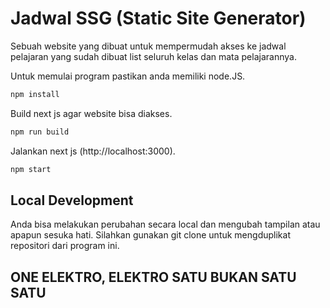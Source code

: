 # Jadwal SSG (Static Site Generator)

Sebuah website yang dibuat untuk mempermudah akses ke jadwal pelajaran yang sudah dibuat list seluruh kelas dan mata pelajarannya.

Untuk memulai program pastikan anda memiliki node.JS.

```sh
npm install
```

Build next js agar website bisa diakses.

```sh
npm run build
```

Jalankan next js (http://localhost:3000).

```sh
npm start
```

## Local Development

Anda bisa melakukan perubahan secara local dan mengubah tampilan atau apapun sesuka hati. Silahkan gunakan git clone untuk mengduplikat repositori dari program ini.

## ONE ELEKTRO, ELEKTRO SATU BUKAN SATU SATU
